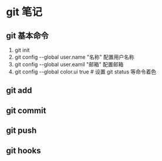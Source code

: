 # git 笔记

## git 基本命令

1.  git init
2.  git config --global user.name "名称" 配置用户名称
3.  git config --global user.eamil "邮箱" 配置邮箱
4.  git config --global color.ui true # 设置 git status 等命令着色

## git add

## git commit

## git push

## git hooks

